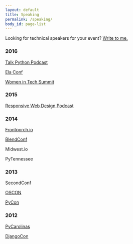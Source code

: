 ```yaml
---
layout: default
title: Speaking
permalink: /speaking/
body_id: page-list
---
```


<p class="subtitle">Looking for technical speakers for your event? <a href="mailto:hello@juliaelman.com?subject=Hello, Julia! Let's talk speaking.">Write to me.</a></p>

<h3>2016</h3>
<article>
	<p>
		<a href="https://talkpython.fm/episodes/show/88/lightweight-django">
			Talk Python Podcast
		</a>
	</p>
</article>
<article>
	<p>
		<a href="http://elaconf.com/">
			Ela Conf
		</a>
	</p>
</article>
<article>
	<p>
		<a href="http://womenintechsummit.net/">
			Women in Tech Summit
		</a>
	</p>
</article>
<h3>2015</h3>
<article>
	<p>
		<a href="https://responsivewebdesign.com/podcast/usds/">
			Responsive Web Design Podcast
		</a>
	</p>
</article>
<h3>2014</h3>
<article>
	<p>
		<a href="http://frontporch.io/">
			Frontporch.io
		</a>
	</p>
</article>
<article>
	<p>
		<a href="http://2014.blendconf.com/">
			BlendConf
		</a>
	</p>
</article>
<article>
	<p>Midwest.io</p>
</article>
<article>
	<p>PyTennessee</p>
</article>
<h3>2013</h3>
<article>
	<p>SecondConf</p>
</article>
<article>
	<p>
		<a href="http://www.oscon.com/oscon2013/public/schedule/detail/28590">
			OSCON
		</a>
	</p>
</article>
<article>
	<p>
		<a href="https://us.pycon.org/2013/schedule/presentation/56/">
			PyCon
		</a>
	</p>
</article>
<h3>2012</h3>
<article>
	<p>
		<a href="http://lanyrd.com/2012/pycarolinas/syhmt/">
			PyCarolinas
		</a>
	</p>
</article>
<article>
	<p>
		<a href="http://lanyrd.com/2012/djangocon-us/sxbyd/">
			DjangoCon
		</a>
	</p>
</article>
